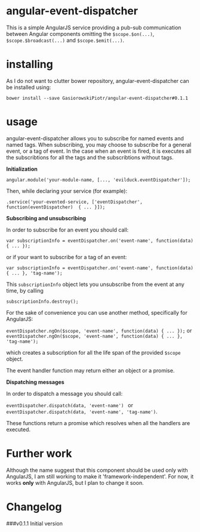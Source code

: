 angular-event-dispatcher
========================

This is a simple AngularJS service providing a pub-sub communication between Angular components omitting the `$scope.$on(...)`, `$scope.$broadcast(...)` and `$scope.$emit(...)`. 

installing
==========

As I do not want to clutter bower repository, angular-event-dispatcher can be installed using:

```bower install --save GasiorowskiPiotr/angular-event-dispatcher#0.1.1```

usage
=====

angular-event-dispatcher allows you to subscribe for named events and named tags. When subscribing, you may choose to subscribe for a general event, or a tag of event. In the case when an event is fired, it is executes all the subscribtions for all the tags and the subscribtions without tags. 

**Initialization**


```angular.module('your-module-name, [..., 'evilduck.eventDispatcher']); ```

Then, while declaring your service (for example):

``` .service('your-evented-service, ['eventDispatcher', function(eventDispatcher)  { ... }]); ```

**Subscribing and unsubscribing**

In order to subscribe for an event you should call:

```var subscriptionInfo = eventDispatcher.on('event-name', function(data) { ... });```

or if your want to subscribe for a tag of an event:

```var subscriptionInfo = eventDispatcher.on('event-name', function(data) { ... }, 'tag-name');```

This `subscriptionInfo` object lets you unsubscribe from the event at any time, by calling

```subscriptionInfo.destroy(); ```

For the sake of convenience you can use another method, specifically for AngularJS:

``` eventDispatcher.ngOn($scope, 'event-name', function(data) { ... }); ``` or ``` eventDispatcher.ngOn($scope, 'event-name', function(data) { ... }, 'tag-name'); ``` 

which creates a subscription for all the life span of the provided `$scope` object.

The event handler function may return either an object or a promise.

**Dispatching messages**

In order to dispatch a message you should call:

```eventDispatcher.dispatch(data, 'event-name') ``` or ``` eventDispatcher.dispatch(data, 'event-name', 'tag-name') ```.

These functions return a promise which resolves when all the handlers are executed.

Further work
============

Although the name suggest that this component should be used only with AngularJS, I am still working to make it 'framework-independent'. For now, it works **only** with AngularJS, but I plan to change it soon.

Changelog
=========

###v0.1.1
Initial version
